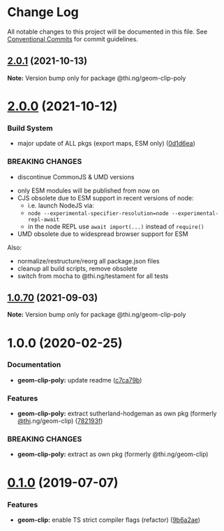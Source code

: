 # Change Log

All notable changes to this project will be documented in this file.
See [Conventional Commits](https://conventionalcommits.org) for commit guidelines.

## [2.0.1](https://github.com/thi-ng/umbrella/compare/@thi.ng/geom-clip-poly@2.0.0...@thi.ng/geom-clip-poly@2.0.1) (2021-10-13)

**Note:** Version bump only for package @thi.ng/geom-clip-poly





# [2.0.0](https://github.com/thi-ng/umbrella/compare/@thi.ng/geom-clip-poly@1.0.70...@thi.ng/geom-clip-poly@2.0.0) (2021-10-12)


### Build System

* major update of ALL pkgs (export maps, ESM only) ([0d1d6ea](https://github.com/thi-ng/umbrella/commit/0d1d6ea9fab2a645d6c5f2bf2591459b939c09b6))


### BREAKING CHANGES

* discontinue CommonJS & UMD versions

- only ESM modules will be published from now on
- CJS obsolete due to ESM support in recent versions of node:
  - i.e. launch NodeJS via:
  - `node --experimental-specifier-resolution=node --experimental-repl-await`
  - in the node REPL use `await import(...)` instead of `require()`
- UMD obsolete due to widespread browser support for ESM

Also:
- normalize/restructure/reorg all package.json files
- cleanup all build scripts, remove obsolete
- switch from mocha to @thi.ng/testament for all tests






##  [1.0.70](https://github.com/thi-ng/umbrella/compare/@thi.ng/geom-clip-poly@1.0.69...@thi.ng/geom-clip-poly@1.0.70) (2021-09-03) 

**Note:** Version bump only for package @thi.ng/geom-clip-poly 

#  1.0.0 (2020-02-25) 

###  Documentation 

- **geom-clip-poly:** update readme ([c7ca79b](https://github.com/thi-ng/umbrella/commit/c7ca79b7e5e3d6badca2baa79fef8870ad9f9309)) 

###  Features 

- **geom-clip-poly:** extract sutherland-hodgeman as own pkg (formerly [@thi](https://github.com/thi).ng/geom-clip) ([782193f](https://github.com/thi-ng/umbrella/commit/782193f2fc06c18a564d5b983839f55b9143b4f7)) 

###  BREAKING CHANGES 

- **geom-clip-poly:** extract as own pkg (formerly @thi.ng/geom-clip) 

#  [0.1.0](https://github.com/thi-ng/umbrella/compare/@thi.ng/geom-clip@0.0.19...@thi.ng/geom-clip@0.1.0) (2019-07-07) 

###  Features 

- **geom-clip:** enable TS strict compiler flags (refactor) ([9b6a2ae](https://github.com/thi-ng/umbrella/commit/9b6a2ae))
